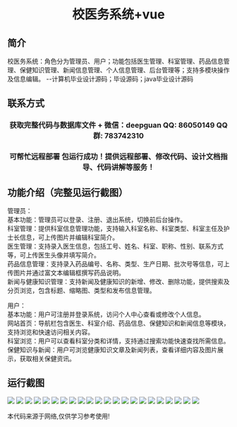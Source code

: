 <p><h1 align="center">校医务系统+vue</h1></p>

## 简介
校医务系统：角色分为管理员、用户；功能包括医生管理、科室管理、药品信息管理、保健知识管理、新闻信息管理、个人信息管理、后台管理等；支持多模块操作及信息编辑。    --计算机毕业设计源码；毕设源码；java毕业设计源码


## 联系方式
<p><h3 align="center">获取完整代码与数据库文件 + 微信：deepguan QQ: 86050149 QQ群: 783742310</h3></p>
<p><h3 align="center">可帮忙远程部署 包运行成功！提供远程部署、修改代码、设计文档指导、代码讲解等服务！</h3></p>

## 功能介绍（完整见运行截图）
管理员：  
基本功能：管理员可以登录、注册、退出系统，切换前后台操作。  
科室管理：提供科室信息管理功能，支持输入科室名称、科室类型、科室主任及护士长信息，可上传图片并编辑科室简介。  
医生管理：支持录入医生信息，包括工号、姓名、科室、职称、性别、联系方式等，可上传医生头像并填写简介。  
药品信息管理：支持录入药品编号、名称、类型、生产日期、批次号等信息，可上传图片并通过富文本编辑框撰写药品说明。  
新闻与健康知识管理：支持新闻及健康知识的新增、修改、删除功能，提供搜索及分页浏览，包含标题、缩略图、类型和发布信息管理。

用户：  
基本功能：用户可注册并登录系统，访问个人中心查看或修改个人信息。  
网站首页：导航栏包含医生、科室介绍、药品信息、保健知识和新闻信息等模块，支持浏览和快速访问相关内容。  
科室浏览：用户可以查看科室分类和详情，支持通过搜索功能快速查找所需信息。  
保健知识与新闻：用户可浏览健康知识文章及新闻列表，查看详细内容及图片展示，获取相关保健资讯。


## 运行截图
![](https://bs-1329754181.cos.ap-shanghai.myqcloud.com/ssm/SchoolHealthSystem/img/001.jpg)
![](https://bs-1329754181.cos.ap-shanghai.myqcloud.com/ssm/SchoolHealthSystem/img/002.jpg)
![](https://bs-1329754181.cos.ap-shanghai.myqcloud.com/ssm/SchoolHealthSystem/img/003.jpg)
![](https://bs-1329754181.cos.ap-shanghai.myqcloud.com/ssm/SchoolHealthSystem/img/004.jpg)
![](https://bs-1329754181.cos.ap-shanghai.myqcloud.com/ssm/SchoolHealthSystem/img/005.jpg)
![](https://bs-1329754181.cos.ap-shanghai.myqcloud.com/ssm/SchoolHealthSystem/img/006.jpg)
![](https://bs-1329754181.cos.ap-shanghai.myqcloud.com/ssm/SchoolHealthSystem/img/007.jpg)
![](https://bs-1329754181.cos.ap-shanghai.myqcloud.com/ssm/SchoolHealthSystem/img/008.jpg)
![](https://bs-1329754181.cos.ap-shanghai.myqcloud.com/ssm/SchoolHealthSystem/img/009.jpg)
![](https://bs-1329754181.cos.ap-shanghai.myqcloud.com/ssm/SchoolHealthSystem/img/010.jpg)
![](https://bs-1329754181.cos.ap-shanghai.myqcloud.com/ssm/SchoolHealthSystem/img/011.jpg)
![](https://bs-1329754181.cos.ap-shanghai.myqcloud.com/ssm/SchoolHealthSystem/img/012.jpg)
![](https://bs-1329754181.cos.ap-shanghai.myqcloud.com/ssm/SchoolHealthSystem/img/013.jpg)
![](https://bs-1329754181.cos.ap-shanghai.myqcloud.com/ssm/SchoolHealthSystem/img/014.jpg)
![](https://bs-1329754181.cos.ap-shanghai.myqcloud.com/ssm/SchoolHealthSystem/img/015.jpg)
![](https://bs-1329754181.cos.ap-shanghai.myqcloud.com/ssm/SchoolHealthSystem/img/016.jpg)
![](https://bs-1329754181.cos.ap-shanghai.myqcloud.com/ssm/SchoolHealthSystem/img/017.jpg)
![](https://bs-1329754181.cos.ap-shanghai.myqcloud.com/ssm/SchoolHealthSystem/img/018.jpg)
![](https://bs-1329754181.cos.ap-shanghai.myqcloud.com/ssm/SchoolHealthSystem/img/019.jpg)
![](https://bs-1329754181.cos.ap-shanghai.myqcloud.com/ssm/SchoolHealthSystem/img/020.jpg)
![](https://bs-1329754181.cos.ap-shanghai.myqcloud.com/ssm/SchoolHealthSystem/img/021.jpg)
![](https://bs-1329754181.cos.ap-shanghai.myqcloud.com/ssm/SchoolHealthSystem/img/022.jpg)

<p>本代码来源于网络,仅供学习参考使用!</p>
